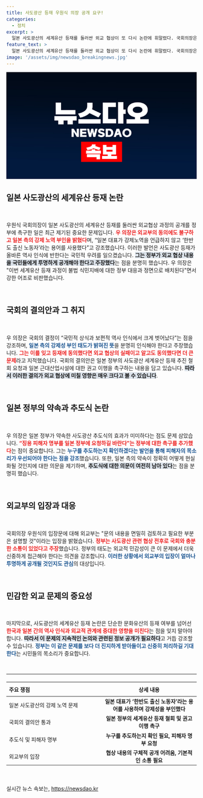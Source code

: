 ```yaml
---
title: 사도광산 등재 우원식 의장 공개 요구!
categories:
  - 정치
excerpt: >
  일본 사도광산의 세계유산 등재를 둘러싼 외교 협상이 또 다시 논란에 휘말렸다. 국회의장은 정부의 과정을 공개하라며 강제성 부인을 지적하고, 일본에 강제동원 피해자 명부 요청도 하였다. 과연 정부의 대응은? 클릭해 확인하세요!
feature_text: >
  일본 사도광산의 세계유산 등재를 둘러싼 외교 협상이 또 다시 논란에 휘말렸다. 국회의장은 정부의 과정을 공개하라며 강제성 부인을 지적하고, 일본에 강제동원 피해자 명부 요청도 하였다. 과연 정부의 대응은? 클릭해 확인하세요!
image: '/assets/img/newsdao_breakingnews.jpg'
---
```


<p><img src="/assets/img/newsdao_breakingnews.jpg" alt="ontimetimes 속보" /></p>

<h2 data-ke-size="size26">일본 사도광산의 세계유산 등재 논란</h2>

<p data-ke-size="size16">&nbsp;</p>

<p>우원식 국회의장이 일본 사도광산의 세계유산 등재를 둘러싼 외교협상 과정의 공개를 정부에 촉구한 일은 최근 제기된 중요한 문제입니다. <b><span style="color: #ee2323;">우 의장은 외교부의 동의에도 불구하고 일본 측의 강제 노역 부인을 밝혔다</span></b>며, “일본 대표가 강제노역을 언급하지 않고 ‘한반도 출신 노동자’라는 용어를 사용했다”고 강조했습니다. 이러한 발언은 사도광산 등재가 올바른 역사 인식에 반한다는 국민적 우려를 일으켰습니다. <b><span style="background-color: #21538527;">그는 정부가 외교 협상 내용을 국민들에게 투명하게 공개해야 한다고 주장했다</span></b>는 점을 분명히 했습니다. 우 의장은 "이번 세계유산 등재 과정이 불법 식민지배에 대한 정부 대응과 정면으로 배치된다"면서 강한 어조로 비판했습니다. </p>

<p data-ke-size="size16">&nbsp;</p>

<h2 data-ke-size="size26">국회의 결의안과 그 취지</h2>

<p data-ke-size="size16">&nbsp;</p>

<p>우 의장은 국회의 결정이 “국민적 상식과 보편적 역사 인식에서 크게 벗어났다”는 점을 강조하며, <b><span style="color: #1a5490;">일본 측의 강제성 부인 태도가 밝혀진 뜻</span></b>을 분명히 인식해야 한다고 주장했습니다. <b><span style="color: #ee2323;">그는 이를 잊고 등재에 동의했다면 외교 협상의 실패이고 알고도 동의했다면 더 큰 문제</span></b>라고 지적했습니다. 국회의 결의안은 일본 정부의 사도광산 세계유산 등재 추진 철회 요청과 일본 근대산업시설에 대한 권고 이행을 촉구하는 내용을 담고 있습니다. <b><span style="background-color: #21538527;">따라서 이러한 결의가 외교 협상에 미칠 영향은 매우 크다고 볼 수 있습니다</span></b>.</p>

<p data-ke-size="size16">&nbsp;</p>

<h2 data-ke-size="size26">일본 정부의 약속과 추도식 논란</h2>

<p data-ke-size="size16">&nbsp;</p>

<p>우 의장은 일본 정부가 약속한 사도광산 추도식의 효과가 미미하다는 점도 문제 삼았습니다. <b><span style="color: #ee2323;"> “징용 피해자 명부를 일본 정부에 요청하길 바란다”는 정부에 대한 촉구를 추가했다</span></b>는 점이 중요합니다. 그는 <b><span style="color: #1a5490;">누구를 추도하는지 확인하겠다는 발언을 통해 피해자의 목소리가 우선되어야 한다는 점을 강조</span></b>했습니다. 또한, 일본 측의 약속이 정확히 어떻게 현실화될 것인지에 대한 의문을 제기하며, <b><span style="background-color: #21538527;">추도식에 대한 의문이 여전히 남아 있다</span></b>는 점을 분명히 했습니다.</p>

<p data-ke-size="size16">&nbsp;</p>

<h2 data-ke-size="size26">외교부의 입장과 대응</h2>

<p data-ke-size="size16">&nbsp;</p>

<p>국회의장 우원식의 입장문에 대해 외교부는 "문의 내용을 면밀히 검토하고 필요한 부분은 설명할 것"이라는 입장을 밝혔습니다. <b><span style="color: #ee2323;">정부는 사도광산 관련 협상 전후로 국회와 충분한 소통이 있었다고 주장</span></b>했습니다. 정부의 태도는 외교적 민감성이 큰 이 문제에서 더욱 신중하게 접근해야 한다는 의견을 강조합니다. <b><span style="color: #1a5490;">이러한 상황에서 외교부의 입장이 얼마나 투명하게 공개될 것인지도 관심</span></b>의 대상입니다.</p>

<p data-ke-size="size16">&nbsp;</p>

<h2 data-ke-size="size26">민감한 외교 문제의 중요성</h2>

<p data-ke-size="size16">&nbsp;</p>

<p>마지막으로, 사도광산의 세계유산 등재 논란은 단순한 문화유산의 등재 여부를 넘어선 <b><span style="color: #ee2323;">한국과 일본 간의 역사 인식과 외교적 관계에 중대한 영향을 미친다</span></b>는 점을 잊지 말아야 합니다. <b><span style="background-color: #21538527;">따라서 이 문제의 지속적인 논의와 관련된 정보 공개가 필요하다</span></b>고 거듭 강조할 수 있습니다. <b><span style="color: #1a5490;">정부는 이 같은 문제를 보다 더 진지하게 받아들이고 신중히 처리하길 기대한다</span></b>는 시민들의 목소리가 중요합니다. </p>

<p data-ke-size="size16">&nbsp;</p>

<hr />

<table style="width: 100%; border-collapse: collapse; margin: 20px 0;">
  <thead>
    <tr>
      <th style="text-align: left; height: 30px; width: 50%;"><b>주요 쟁점</b></th>
      <th style="text-align: center; height: 30px; width: 50%;"><b>상세 내용</b></th>
    </tr>
  </thead>
  <tbody>
    <tr>
      <td style="text-align: left; height: 30px;">일본 사도광산의 강제 노역 문제</td>
      <td style="text-align: center; height: 30px;"><b>일본 대표가 ‘한반도 출신 노동자’라는 용어를 사용하며 강제성을 부인했다</b></td>
    </tr>
    <tr>
      <td style="text-align: left; height: 30px;">국회의 결의안 통과</td>
      <td style="text-align: center; height: 30px;"><b>일본 정부의 세계유산 등재 철회 및 권고 이행 촉구</b></td>
    </tr>
    <tr>
      <td style="text-align: left; height: 30px;">추도식 및 피해자 명부</td>
      <td style="text-align: center; height: 30px;"><b>누구를 추도하는지 확인 필요, 피해자 명부 요청</b></td>
    </tr>
    <tr>
      <td style="text-align: left; height: 30px;">외교부의 입장</td>
      <td style="text-align: center; height: 30px;"><b>협상 내용의 구체적 공개 어려움, 기본적인 소통 필요</b></td>
    </tr>
  </tbody>
</table>

<p data-ke-size="size16">&nbsp;</p>
실시간 뉴스 속보는, <a href="https://newsdao.kr" rel="dofollow">https://newsdao.kr</a>


